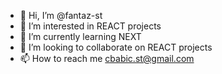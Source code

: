 - 👋 Hi, I’m @fantaz-st
- 👀 I’m interested in REACT projects
- 🌱 I’m currently learning NEXT
- 💞️ I’m looking to collaborate on REACT projects
- 📫 How to reach me cbabic.st@gmail.com

<!---
fantaz-st/fantaz-st is a ✨ special ✨ repository because its `README.md` (this file) appears on your GitHub profile.
You can click the Preview link to take a look at your changes.
--->
